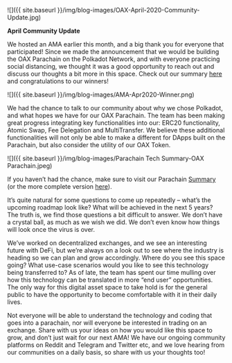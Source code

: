 ﻿---
layout: post
author: OAX Foundation
image: /img/blog-images/OAX-April-2020-Community-Update.jpg
tag: community-updates
---

![]({{ site.baseurl }}/img/blog-images/OAX-April-2020-Community-Update.jpg)

<b>April Community Update</b>

We hosted an AMA earlier this month, and a big thank you for everyone that participated! Since we made the announcement that we would be building the OAX Parachain on the Polkadot Network, and with everyone practicing social distancing, we thought it was a good opportunity to reach out and discuss our thoughts a bit more in this space. Check out our summary <a href="https://www.oax.org/2020/04/16/OAX-AMA-Session-Highlights.html" target="_blank">here</a> and congratulations to our winners!

![]({{ site.baseurl }}/img/blog-images/AMA-Apr2020-Winner.png)

We had the chance to talk to our community about why we chose Polkadot, and what hopes we have for our OAX Parachain. The team has been making great progress integrating key functionalities into our: ERC20 functionality, Atomic Swap, Fee Delegation and MultiTransfer. We believe these additional functionalities will not only be able to make a different for DApps built on the Parachain, but also consider the utility of our OAX Token. 

![]({{ site.baseurl }}/img/blog-images/Parachain Tech Summary-OAX Parachain.jpeg)

If you haven’t had the chance, make sure to visit our Parachain <a href="https://www.oax.org/2020/03/06/OAX-Parachain-Summary.html" target="_blank">Summary</a> (or the more complete version <a href="https://www.oax.org/whitepapers/PolkadotTechPaper-v1.0.pdf" target="_blank">here</a>).

It’s quite natural for some questions to come up repeatedly – what’s the upcoming roadmap look like? What will be achieved in the next 5 years? The truth is, we find those questions a bit difficult to answer. We don’t have a crystal ball, as much as we wish we did. We don’t even know how things will look once the virus is over. 

We’ve worked on decentralized exchanges, and we see an interesting future with DeFi, but we’re always on a look out to see where the industry is heading so we can plan and grow accordingly. Where do you see this space going? What use-case scenarios would you like to see this technology being transferred to? As of late, the team has spent our time mulling over how this technology can be translated in more “end user” opportunities. The only way for this digital asset space to take hold is for the general public to have the opportunity to become comfortable with it in their daily lives. 

Not everyone will be able to understand the technology and coding that goes into a parachain, nor will everyone be interested in trading on an exchange. Share with us your ideas on how you would like this space to grow, and don’t just wait for our next AMA! We have our ongoing community platforms on Reddit and Telegram and Twitter etc, and we love hearing from our communities on a daily basis, so share with us your thoughts too!
